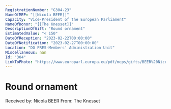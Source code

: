 ```yaml
---
RegistrationNumber: "G304-23"
NameOfMEP: "[[Nicola BEER]]"
Capacity: "Vice-President of the European Parliament"
NameOfDonor: "[[The Knesset]]"
DescriptionOfGift: "Round ornament"
EstimatedValue: "< 150"
DateOfReception: "2023-02-22T00:00:00"
DateOfNotification: "2023-02-27T00:00:00"
Location: "DG PRES-Members' Administration Unit"
Miscellaneous: nan
Id: "304"
LinkToPhoto: "https://www.europarl.europa.eu/pdf/meps/gifts/BEER%20Nicola_G304-23_1679660879087.jpg#"
---
```


# Round ornament

Received by: Nicola BEER
From: The Knesset
